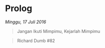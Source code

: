 # Prolog

_Minggu, 17 Juli 2016_

> Jangan Ikuti Mimpimu, Kejarlah Mimpimu

> <footer>Richard Dumb #82</footer>